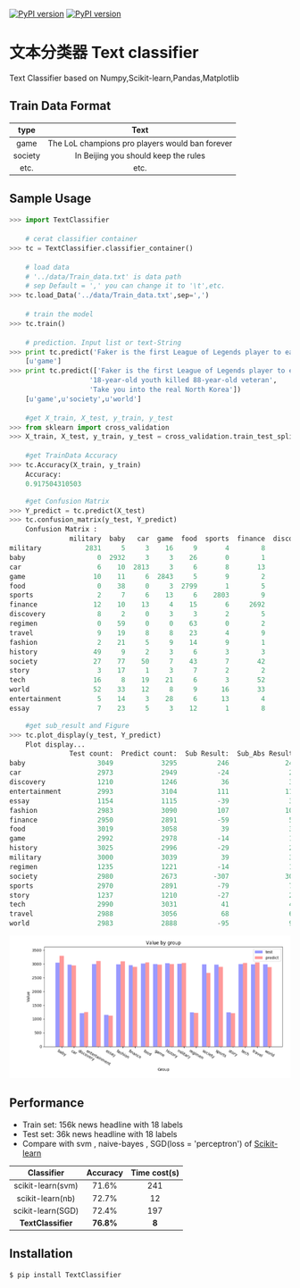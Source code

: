 [![PyPI version](https://img.shields.io/badge/python-2.7-blue.svg)](https://badge.fury.io/py/TextClassifier)
[![PyPI version](https://badge.fury.io/py/TextClassifier.svg)](https://badge.fury.io/py/TextClassifier)

文本分类器 Text classifier
=======================================================
Text Classifier based on Numpy,Scikit-learn,Pandas,Matplotlib

Train Data Format
----------------------
|   **type**  |                     **Text**                        |
|:-----------:|:---------------------------------------------------:|
|     game    |   The LoL champions pro players would ban forever   |
|     society |   In Beijing you should keep the rules              |
|     etc.    |   etc.                                              |

Sample Usage
----------------------
```python
>>> import TextClassifier

    # cerat classifier container
>>> tc = TextClassifier.classifier_container()

    # load data
    # '../data/Train_data.txt' is data path 
    # sep Default = ',' you can change it to '\t',etc.  
>>> tc.load_Data('../data/Train_data.txt',sep=',')

    # train the model
>>> tc.train()

    # prediction. Input list or text-String
>>> print tc.predict('Faker is the first League of Legends player to earn over $1 million in prize money')
    [u'game']
>>> print tc.predict(['Faker is the first League of Legends player to earn over $1 million in prize money',
                    '18-year-old youth killed 88-year-old veteran',
                    'Take you into the real North Korea'])
    [u'game',u'society',u'world']

    #get X_train, X_test, y_train, y_test
>>> from sklearn import cross_validation
>>> X_train, X_test, y_train, y_test = cross_validation.train_test_split(original_data['Text'], original_data['Categorization'], test_size=0.3, random_state=0)

    #get TrainData Accuracy
>>> tc.Accuracy(X_train, y_train)
    Accuracy:
    0.917504310503
```

```python
    #get Confusion Matrix
>>> Y_predict = tc.predict(X_test)
>>> tc.confusion_matrix(y_test, Y_predict)
    Confusion Matrix :
               military  baby   car  game  food  sports  finance  discovery  regimen  travel  fashion  history  society  story  tech  world  entertainment  essay
military           2831     5     3    16     9       4        8         10        0      15        8       24        9      3     6     42              6      1
baby                  0  2932     3     3    26       0        1          0       10       7       10        3       16      4     3      7             20      4
car                   6    10  2813     3     6       8       13          3        1      13       10        3       39      1    11      5             24      4
game                 10    11     6  2843     5       9        2          4        1      11       13        3        8      4    25      3             31      3
food                  0    38     0     3  2799       1        5          1       67      34       16        7        9      3     4      8             14     10
sports                2     7     6    13     6    2803        9          0        1      13       24        5       10      1     5     19             42      4
finance              12    10    13     4    15       6     2692          1        2      21        5        3       18      2    79     47             12      8
discovery             8     2     0     3     3       2        5       1155        1       5        1        1        1      0    13      9              0      1
regimen               0    59     0     0    63       0        2          0     1093       0        3        3        4      2     0      1              5      0
travel                9    19     8     8    23       4        9          8        0    2741       19       20       19      7    13     55             14     12
fashion               2    21     5     9    14       9        1          5       13      18     2772        5        7      1     6     11             77      7
history              49     9     2     3     6       3        3          6        4      28        3     2813       12     20     2     35             21      6
society              27    77    50     7    43       7       42          5       16      78       27       13     2414     29    36     36             58     15
story                 3    17     1     3     7       2        2          2        2       7        5       12       19   1120     4      6             14     11
tech                 16     8    19    21     6       3       52         13        3       6        5        4       14      0  2787      9             17      7
world                52    33    12     8     9      16       33         24        2      35       27       37       50      8    20   2583             30      4
entertainment         5    14     3    28     6      13        4          3        1       9      120       29       17      3    12     10           2708      8
essay                 7    23     5     3    12       1        8          6        4      15       22       11        7      2     5      2             11   1010
```

```python
    #get sub_result and Figure
>>> tc.plot_display(y_test, Y_predict)
    Plot display...
               Test count:  Predict count:  Sub Result:  Sub_Abs Result:
baby                  3049            3295          246              246
car                   2973            2949          -24               24
discovery             1210            1246           36               36
entertainment         2993            3104          111              111
essay                 1154            1115          -39               39
fashion               2983            3090          107              107
finance               2950            2891          -59               59
food                  3019            3058           39               39
game                  2992            2978          -14               14
history               3025            2996          -29               29
military              3000            3039           39               39
regimen               1235            1221          -14               14
society               2980            2673         -307              307
sports                2970            2891          -79               79
story                 1237            1210          -27               27
tech                  2990            3031           41               41
travel                2988            3056           68               68
world                 2983            2888          -95               95
```

![image](https://github.com/ArnoldGaius/Text_Classifier/blob/master/image/Figure.png)

Performance
----------------------
- Train set: 156k news headline with 18 labels
- Test set: 36k news headline with 18 labels
- Compare with svm , naive-bayes , SGD(loss = 'perceptron') of [Scikit-learn](https://github.com/scikit-learn/scikit-learn)

|         Classifier       | Accuracy  |  Time cost(s)  |
|:------------------------:|:---------:|:--------------:|
|     scikit-learn(svm)    |   71.6%   |     241        |
|     scikit-learn(nb)     |   72.7%   |     12         |
|     scikit-learn(SGD)    |   72.4%   |     197        |
|     **TextClassifier**   | **76.8%** |     **8**      |

Installation
----------------------
    $ pip install TextClassifier

